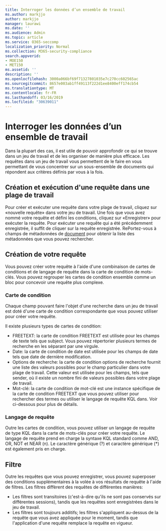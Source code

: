 ```yaml
---
title: Interroger les données d’un ensemble de travail
ms.author: markjjo
author: markjjo
manager: laurawi
ms.date: ''
ms.audience: Admin
ms.topic: article
ms.service: O365-seccomp
localization_priority: Normal
ms.collection: M365-security-compliance
search.appverid:
- MOE150
- MET150
ms.assetid: ''
description: ''
ms.openlocfilehash: 3000a066bf69f71327801035e7c270cc602565ac
ms.sourcegitcommit: 8657e003ab1ff49113f222d1ee8400eff174cb54
ms.translationtype: MT
ms.contentlocale: fr-FR
ms.lasthandoff: 03/16/2019
ms.locfileid: "30639011"
---
```

# <a name="query-the-data-in-a-working-set"></a>Interroger les données d’un ensemble de travail

Dans la plupart des cas, il est utile de pouvoir approfondir ce qui se trouve dans un jeu de travail et de les organiser de manière plus efficace. Les requêtes dans un jeu de travail vous permettent de le faire en vous permettant de vous concentrer sur un sous-ensemble de documents qui répondent aux critères définis par vous à la fois.

## <a name="creating-and-running-a-query-within-a-working-set"></a>Création et exécution d'une requête dans une plage de travail

Pour créer et exécuter une requête dans votre plage de travail, cliquez sur «nouvelle requête» dans votre jeu de travail. Une fois que vous avez nommé votre requête et défini les conditions, cliquez sur «Enregistrer» pour exécuter la requête. Pour exécuter une requête qui a été précédemment enregistrée, il suffit de cliquer sur la requête enregistrée. RePortez-vous à champs de métadonnées de [document](document-metadata-fields.md) pour obtenir la liste des métadonnées que vous pouvez rechercher.

## <a name="building-your-query"></a>Création de votre requête

Vous pouvez créer votre requête à l'aide d'une combinaison de cartes de conditions et de langage de requête dans la carte de condition de mots-clés. Vous pouvez regrouper les cartes de condition ensemble comme un bloc pour concevoir une requête plus complexe.

### <a name="condition-card"></a>Carte de condition

Chaque champ pouvant faire l'objet d'une recherche dans un jeu de travail est doté d'une carte de condition correspondante que vous pouvez utiliser pour créer votre requête.

Il existe plusieurs types de cartes de condition:
- FREETEXT: la carte de condition FREETEXT est utilisée pour les champs de texte tels que subject. Vous pouvez répertorier plusieurs termes de recherche en les séparant par une virgule.
- Date: la carte de condition de date est utilisée pour les champs de date tels que date de dernière modification.
- Options de recherche: la carte de condition options de recherche fournit une liste des valeurs possibles pour le champ particulier dans votre plage de travail. Cette valeur est utilisée pour les champs, tels que sender, où il existe un nombre fini de valeurs possibles dans votre plage de travail.
- Mot-clé: la carte de condition de mot-clé est une instance spécifique de la carte de condition FREETEXT que vous pouvez utiliser pour rechercher des termes ou utiliser le langage de requête KQL dans. Voir ci-dessous pour plus de détails.

### <a name="query-language"></a>Langage de requête

Outre les cartes de condition, vous pouvez utiliser un langage de requête de type KQL dans la carte de mots-clés pour créer votre requête. Le langage de requête prend en charge la syntaxe KQL standard comme AND, OR, NOT et NEAR (n). Le caractère générique (?) et caractère générique (*) est également pris en charge.

## <a name="filter"></a>Filtre

Outre les requêtes que vous pouvez enregistrer, vous pouvez superposer des conditions supplémentaires à la volée à vos résultats de requête à l'aide de filtres. Les filtres diffèrent des requêtes de différentes manières:
- Les filtres sont transitoires (c'est-à-dire qu'ils ne sont pas conservés sur différentes sessions), tandis que les requêtes sont enregistrées dans le jeu de travail.
- Les filtres sont toujours additifs; les filtres s'appliquent au-dessus de la requête que vous avez appliquée pour le moment, tandis que l'application d'une requête remplace la requête en vigueur.